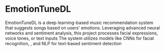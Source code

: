 # EmotionTuneDL
EmotionTuneDL is a deep learning-based music recommendation system that suggests songs based on users' emotions. Leveraging advanced neural networks and sentiment analysis, this project processes facial expressions, voice tones, or text inputs The system utilizes models like CNNs for facial recognition, , and NLP for text-based sentiment detection
